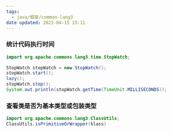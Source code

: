 ```yaml
---
tags:
  - java/框架/common-lang3
date updated: 2022-04-15 15:11
---
```


### 统计代码执行时间

```java
import org.apache.commons.lang3.time.StopWatch;

StopWatch stopWatch = new StopWatch();  
stopWatch.start();  
lazy();  
stopWatch.stop();
System.out.println(stopWatch.getTime(TimeUnit.MILLISECONDS));
```

### 查看类是否为基本类型或包装类型

```java
import org.apache.commons.lang3.ClassUtils;
ClassUtils.isPrimitiveOrWrapper(klass)
```
